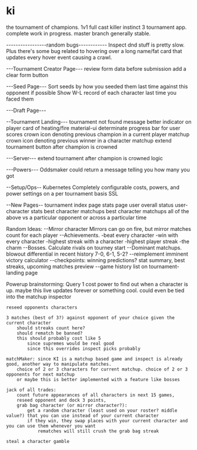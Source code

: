 ki
==

the tournament of champions.
1v1 full cast killer instinct 3 tournament app.
complete work in progress. master branch generally stable.

-----------------random bugs------------
Inspect dnd stuff is pretty slow. Plus there's some bug related to hovering over a long name/fat card that updates every hover event causing a crawl.

---Tournament Creator Page---
review form data before submission
add a clear form button

---Seed Page---
Sort seeds by how you seeded them last time against this opponent if possible
Show W-L record of each character last time you faced them

---Draft Page---

--Tournament Landing---
tournament not found message
better indicator on player card of heating/fire
material-ui determinate progress bar for user scores
crown icon denoting previous champion in a current player matchup
crown icon denoting previous winner in a character matchup
extend tournament button after champion is crowned

---Server---
extend tournament after champion is crowned logic

---Powers---
Oddsmaker could return a message telling you how many you got

--Setup/Ops--
Kubernetes
Completely configurable costs, powers, and power settings on a per tournament basis
SSL

--New Pages--
tournament index page
stats page
	user overall status
	user-character stats
	best character matchups
	best character matchups
	all of the above vs a particular opponent or across a particular time

Random Ideas:
--Mirror character
	Mirrors can go on fire, but mirror matches count for each player
--Achievements.
	-beat every character
	-win with every character
	-highest streak with a character
	-highest player streak
	-the charm
--Bosses. Calculate rivals on tourney start
--Dominant matchups. blowout differential in recent history 7-0, 6-1, 5-2?
--reimplement imminent victory calculator
--checkpoints: winning predictions? stat summary, best streaks, upcoming matches preview
--game history list on tournament-landing page

Powerup brainstorming:
	Query
		1 cost power to find out when a character is up.
		maybe this live updates forever or something cool.
		could even be tied into the matchup inspector

	reseed opponents characters

	3 matches (best of 3?) against opponent of your choice given the current character
		should streaks count here?
		should rematch be banned?
		this should probably cost like 5
			since supremes would be real good
			since this overrides inspect picks probably

	matchMaker: since KI is a matchup based game and inspect is already good, another way to manipulate matches.
		choice of 2 or 3 characters for current matchup. choice of 2 or 3 opponents for next matchup
		or maybe this is better implemented with a feature like bosses

	jack of all trades:
		count future appearances of all characters in next 15 games,
		reseed opponent and dock 3 points,
		grab bag character (or mirror character?):
			get a random character (least used on your roster? middle value?) that you can use instead of your current character
			if they win, they swap places with your current character and you can use them whenever you want
				rematches will still crush the grab bag streak

	steal a character gamble
